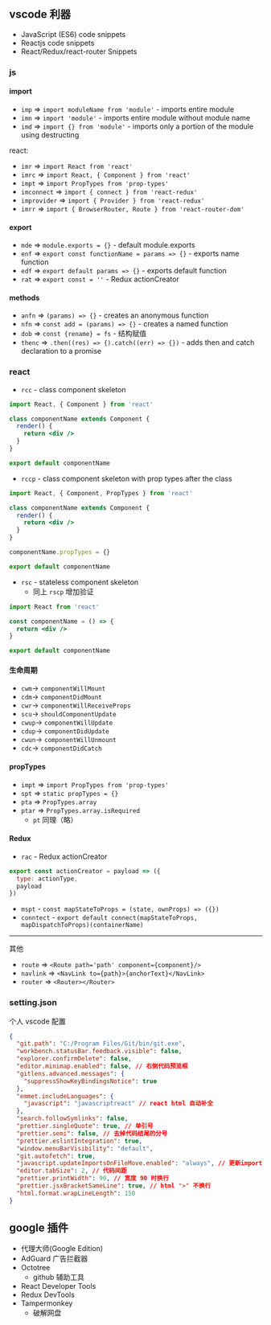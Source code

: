 ## vscode 利器

- JavaScript (ES6) code snippets
- Reactjs code snippets
- React/Redux/react-router Snippets

### js

#### import

- `imp` => `import moduleName from 'module'` - imports entire module
- `imn` => `import 'module'` - imports entire module without module name
- `imd` => `import {} from 'module'` - imports only a portion of the module using destructing

react:

- `imr` => `import React from 'react'`
- `imrc` => `import React, { Component } from 'react'`
- `impt` => `import PropTypes from 'prop-types'`
- `imconnect` => `import { connect } from 'react-redux'`
- `improvider` => `import { Provider } from 'react-redux'`
- `imrr` => `import { BrowserRouter, Route } from 'react-router-dom'`

#### export

- `mde` => `module.exports = {}` - default module.exports
- `enf` => `export const functionName = params => {}` - exports name function
- `edf` => `export default params => {}` - exports default function
- `rat` => `export const = ''` - Redux actionCreator

#### methods

- `anfn` => `(params) => {}` - creates an anonymous function
- `nfn` => `const add = (params) => {}` - creates a named function
- `dob` => `const {rename} = fs` - 结构赋值
- `thenc` => `.then((res) => {).catch((err) => {})` - adds then and catch declaration to a promise

### react

- `rcc` - class component skeleton

```jsx
import React, { Component } from 'react'

class componentName extends Component {
  render() {
    return <div />
  }
}

export default componentName
```

- `rccp` - class component skeleton with prop types after the class

```jsx
import React, { Component, PropTypes } from 'react'

class componentName extends Component {
  render() {
    return <div />
  }
}

componentName.propTypes = {}

export default componentName
```

- `rsc` - stateless component skeleton
  - 同上 `rscp` 增加验证

```jsx
import React from 'react'

const componentName = () => {
  return <div />
}

export default componentName
```

#### 生命周期

- `cwm`→ `componentWillMount`
- `cdm`→ `componentDidMount`
- `cwr`→ `componentWillReceiveProps`
- `scu`→ `shouldComponentUpdate`
- `cwup`→ `componentWillUpdate`
- `cdup`→ `componentDidUpdate`
- `cwun`→ `componentWillUnmount`
- `cdc`→ `componentDidCatch`

#### propTypes

- `impt` => `import PropTypes from 'prop-types'`
- `spt` => `static propTypes = {}`
- `pta` => `PropTypes.array`
- `ptar` => `PropTypes.array.isRequired`
  - `pt` 同理（略）

#### Redux

- `rac` - Redux actionCreator

```jsx
export const actionCreator = payload => ({
  type: actionType,
  payload
})
```

- `mspt` - `const mapStateToProps = (state, ownProps) => ({})`
- `conntect` - `export default connect(mapStateToProps, mapDispatchToProps)(containerName)`

---

其他

- `route` => `<Route path='path' component={component}/>`
- `navlink` => `<NavLink to={path}>{anchorText}</NavLink>`
- `router` => `<Router></Router>`

### setting.json

个人 vscode 配置

```json
{
  "git.path": "C:/Program Files/Git/bin/git.exe",
  "workbench.statusBar.feedback.visible": false,
  "explorer.confirmDelete": false,
  "editor.minimap.enabled": false, // 右侧代码预览框
  "gitlens.advanced.messages": {
    "suppressShowKeyBindingsNotice": true
  },
  "emmet.includeLanguages": {
    "javascript": "javascriptreact" // react html 自动补全
  },
  "search.followSymlinks": false,
  "prettier.singleQuote": true, // 单引号
  "prettier.semi": false, // 去掉代码结尾的分号
  "prettier.eslintIntegration": true,
  "window.menuBarVisibility": "default",
  "git.autofetch": true,
  "javascript.updateImportsOnFileMove.enabled": "always", // 更新import语句
  "editor.tabSize": 2, // 代码间距
  "prettier.printWidth": 90, // 宽度 90 时换行
  "prettier.jsxBracketSameLine": true, // html ">" 不换行
  "html.format.wrapLineLength": 150
}
```

## google 插件

- 代理大师(Google Edition)
- AdGuard 广告拦截器
- Octotree
  - github 辅助工具
- React Developer Tools
- Redux DevTools
- Tampermonkey
  - 破解网盘

